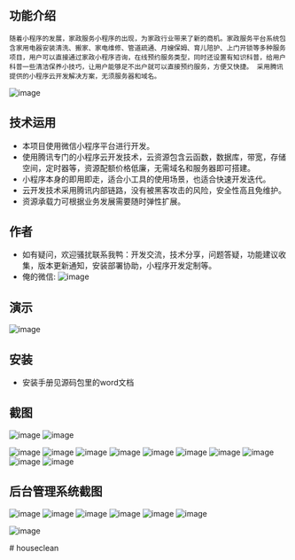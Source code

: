 ## 功能介绍 
    
    随着小程序的发展，家政服务小程序的出现，为家政行业带来了新的商机。家政服务平台系统包含家用电器安装清洗、搬家、家电维修、管道疏通、月嫂保姆、育儿陪护、上门开锁等多种服务项目，用户可以直接通过家政小程序咨询，在线预约服务类型，同时还设置有知识科普，给用户科普一些清洁保养小技巧，让用户能够足不出户就可以直接预约服务，方便又快捷。 采用腾讯提供的小程序云开发解决方案，无须服务器和域名。

![image](https://user-images.githubusercontent.com/101554209/158140487-0b5498ff-1103-4cec-b7ce-7d5e49839335.png)
 

## 技术运用
- 本项目使用微信小程序平台进行开发。
- 使用腾讯专门的小程序云开发技术，云资源包含云函数，数据库，带宽，存储空间，定时器等，资源配额价格低廉，无需域名和服务器即可搭建。
- 小程序本身的即用即走，适合小工具的使用场景，也适合快速开发迭代。
- 云开发技术采用腾讯内部链路，没有被黑客攻击的风险，安全性高且免维护。
- 资源承载力可根据业务发展需要随时弹性扩展。  



## 作者
- 如有疑问，欢迎骚扰联系我鸭：开发交流，技术分享，问题答疑，功能建议收集，版本更新通知，安装部署协助，小程序开发定制等。
- 俺的微信:
![image](https://user-images.githubusercontent.com/101554209/158140526-ca886367-0651-4bbd-a205-ea59a8d174da.png)



## 演示
![image](https://user-images.githubusercontent.com/101554209/158140498-b3267df5-0307-40e4-b731-6774615b8060.png)
 

## 安装

- 安装手册见源码包里的word文档




## 截图
![image](https://user-images.githubusercontent.com/101554209/158140549-a8d694da-25d3-4f0f-be1d-8e92765ecc35.png)
![image](https://user-images.githubusercontent.com/101554209/158140566-bbf0bd68-dc6d-4ec1-8515-c6cca71b962b.png)

![image](https://user-images.githubusercontent.com/101554209/158140576-144f1388-f0ad-4b4d-999d-161534e837a1.png)
![image](https://user-images.githubusercontent.com/101554209/158140591-cd63341a-07aa-4e6f-a83b-2aef043d880a.png)
![image](https://user-images.githubusercontent.com/101554209/158140602-7c867c60-d151-415a-b7c0-7f65c5113271.png)
![image](https://user-images.githubusercontent.com/101554209/158140615-f9e918e9-c6b0-4fd7-937e-de0f15d6b1cf.png)
![image](https://user-images.githubusercontent.com/101554209/158140625-c1bf418b-a5dc-4bd0-a6fc-eb68d2c0b9b1.png)
![image](https://user-images.githubusercontent.com/101554209/158140639-4dca7293-20f1-4003-a3f0-0f9741b1d703.png)
![image](https://user-images.githubusercontent.com/101554209/158140653-baba8f44-27e1-4e0f-9764-0d20c67ceff8.png)
![image](https://user-images.githubusercontent.com/101554209/158140666-f323220c-95f5-4304-9f27-18a50a726ab3.png)
![image](https://user-images.githubusercontent.com/101554209/158140683-99569406-871c-4228-8a5a-f3a3b9a559da.png)
![image](https://user-images.githubusercontent.com/101554209/158140694-be4403e5-eb58-49b0-9a9a-0b4ee37a7eb0.png)

 

## 后台管理系统截图
![image](https://user-images.githubusercontent.com/101554209/158140755-4d1a724f-71ec-4fe4-94e5-6c6f1b8328bc.png)
![image](https://user-images.githubusercontent.com/101554209/158140894-7ba9c4ad-51f2-48f5-a938-7f7232433b4e.png)
![image](https://user-images.githubusercontent.com/101554209/158140901-fa9d7406-ac96-4fac-9a5d-3fc17126cd5a.png)
![image](https://user-images.githubusercontent.com/101554209/158140909-6b989260-9e69-450e-8841-16cf048f76ac.png)
![image](https://user-images.githubusercontent.com/101554209/158140921-1653b810-bff8-4933-8c84-b85bd45c801d.png)
![image](https://user-images.githubusercontent.com/101554209/158140942-92d3b1c3-7e0b-4010-a235-ca103a3b9213.png)

![image](https://user-images.githubusercontent.com/101554209/158140957-ae122856-afd0-43a0-8a1b-9fa2953c96f4.png)






 
#   h o u s e c l e a n  
 